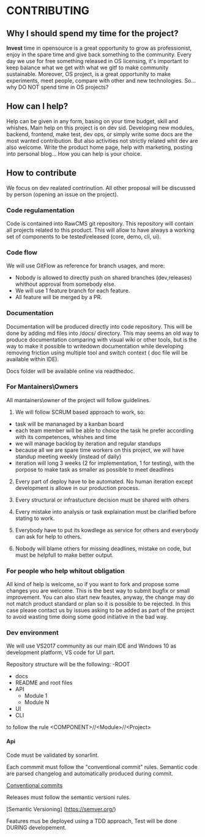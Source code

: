 # CONTRIBUTING

## Why I should spend my time for the project?
__Invest__ time in opensource is a great opportunity to grow as professionist, enjoy in the spare time and give back something to the community. Every day we use for free something released in OS licensing, it's important to keep balance what we get with what we gitf to make community sustainable. Moreover, OS project, is a great opportunity to make experiments, meet people, compare with other and new technologies. So... why DO NOT spend time in OS projects?

## How can I help?
Help can be given in any form, basing on your time budget, skill and whishes. Main help on this project is on dev sid. Developing new modules, backend, frontend, make test, dev ops, or simply write some docs are the most wanted contribution.
But also activities not strictly related whit dev are also welcome. Write the product home page, help with marketing, posting into personal blog... How you can help is your choice.

## How to contribute
We focus on dev realated contrinution. All other proposal will be discussed by person (opening an issue on the project).

### Code regulamentation
Code is contained into RawCMS git repository. This repository will contain all projects related to this product. This will allow to have always a working set of components to be tested\released (core, demo, cli, ui). 

### Code flow
We will use GitFlow as reference for branch usages, and more:

- Nobody is allowed to directly push on shared branches (dev,releases) whithout approval from somebody else. 
- We will use 1 feature branch for each feature. 
- All feature will be merged by a PR. 

### Documentation
Documentation will be produced directly into code repository. This will be done by adding md files into /docs/ directory. This may seems an old way to produce documentation comparing with visual wiki or other tools, but is the way to make it possible to writedown documentation while developing removing friction using multiple tool and switch context ( doc file will be available within IDE).

Docs folder will be available online via readthedoc.

### For Mantainers\Owners
All mantainers\owner of the project will follow guidelines.

1. We will follow SCRUM based approach to work, so: 
- task will be mananaged by a kanban board 
- each team member will be able to choice the task he prefer accordling with its competences, whishes and time
- we will manage backlog by iteration and regular standups
- because all we are spare time workers on this project, we will have standup meeting weekly (instead of daily)
- iteration will long 3 weeks (2 for implementation, 1 for testing), with the porpose to make task as smaller as possible to meet deadlines

2. Every part of deploy have to be automated. No human iteration except development is allowe in our production process.

3. Every structural or infrastucture decision must be shared with others

4. Every mistake into analysis or task explaination must be clarified before stating to work.

5. Everybody have to put its kowdlege as service for others and everybody can ask for help to others.

6. Nobody will blame others for missing deadlines, mistake on code, but must be helpfull to make better output.

### For people who help whitout obligation
All kind of help is welcome, so if you want to fork and propose some changes you are welcome. This is the best way to submit bugfix or small improvement. You can also start new feautes, anyway, the change may do not match product standard or plan so it is possible to be rejected. In this case please contact us by issues asking to be added as part of the project to avoid wasting time doing some good initiative in the bad way.

### Dev environment
We will use VS2017 community as our main IDE and Windows 10 as development platform, VS code for UI part. 

Repository structure will be the following:
-ROOT
  - docs
  - README and root files
  - API
     - Module 1
     - Module N
  - UI
  - CLI
  
  to follow the rule \<COMPONENT\>//\<Module\>//\<Project\>

#### Api 
Code must be validated by sonarlint. 

Each commmit must follow the "conventional commit" rules. Semantic code are parsed changelog and automatically produced during commit.

[Conventional commits](https://www.conventionalcommits.org/en/v1.0.0-beta.2/)

Releases must follow the semantic versioni rules.

[Semantic Versioning] (https://semver.org/)

Features mus be deployed using a TDD approach, Test will be done DURING developement.



